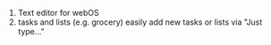 1. Text editor for webOS
2. tasks and lists (e.g. grocery)
  easily add new tasks or lists via "Just type..."
  

